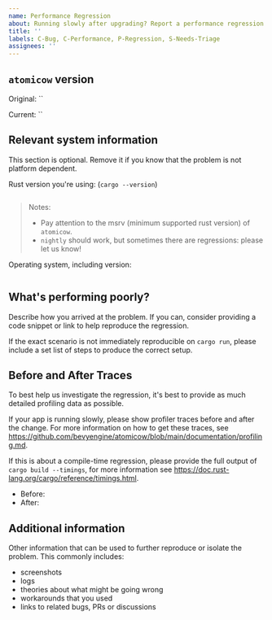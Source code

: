 ```yaml
---
name: Performance Regression
about: Running slowly after upgrading? Report a performance regression.
title: ''
labels: C-Bug, C-Performance, P-Regression, S-Needs-Triage
assignees: ''
---
```


## `atomicow` version

Original: `` <!-- The release number or commit hash of the version you last tested your app against. -->

Current: `` <!-- The release number or commit hash of the version you're currently using. -->

## Relevant system information

This section is optional. Remove it if you know that the problem is not platform dependent.

Rust version you're using: (`cargo --version`)

```text

```

> Notes:
>
> - Pay attention to the msrv (minimum supported rust version) of `atomicow`.
> - `nightly` should work, but sometimes there are regressions: please let us know!

Operating system, including version:

```text

```

## What's performing poorly?

Describe how you arrived at the problem. If you can, consider providing a code snippet or link
to help reproduce the regression.

If the exact scenario is not immediately reproducible on `cargo run`, please include a set list of steps to produce the correct setup.

## Before and After Traces

To best help us investigate the regression, it's best to provide as much detailed profiling
data as possible.

If your app is running slowly, please show profiler traces before and after the change.
For more information on how to get these traces, see
<https://github.com/bevyengine/atomicow/blob/main/documentation/profiling.md>.

If this is about a compile-time regression, please provide the full output of `cargo build --timings`,
for more information see <https://doc.rust-lang.org/cargo/reference/timings.html>.

- Before:
- After:

## Additional information

Other information that can be used to further reproduce or isolate the problem.
This commonly includes:

- screenshots
- logs
- theories about what might be going wrong
- workarounds that you used
- links to related bugs, PRs or discussions
